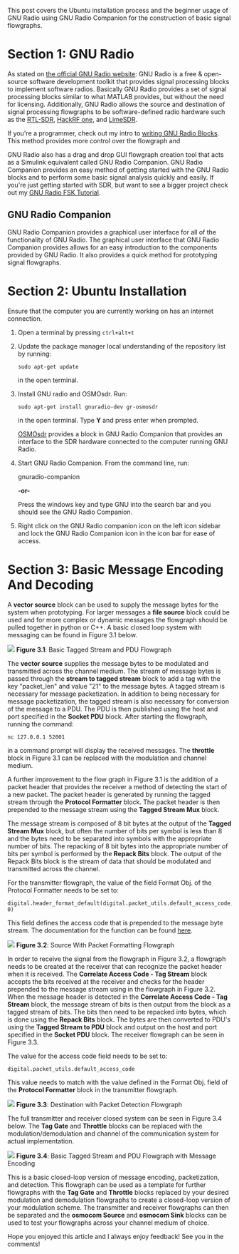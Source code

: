 This post covers the Ubuntu installation process and the beginner usage of GNU Radio using GNU Radio Companion for the construction of basic signal flowgraphs.

# Section 1: GNU Radio

As stated on [the official GNU Radio website](https://wiki.gnuradio.org/index.php/What_is_GNU_Radio%3F): GNU Radio is a free & open-source software development toolkit that provides signal processing blocks to implement software radios. Basically GNU Radio provides a set of signal processing blocks similar to what MATLAB provides, but without the need for licensing. Additionally, GNU Radio allows the source and destination of signal processing flowgraphs to be software-defined radio hardware such as the [RTL-SDR](https://www.rtl-sdr.com/), [HackRF one](https://greatscottgadgets.com/hackrf/one/), and [LimeSDR](https://www.crowdsupply.com/lime-micro/limesdr).

If you're a programmer, check out my intro to [writing GNU Radio Blocks](http://joshuaedgcombe.com/creating-your-first-gnu-radio-block/). This method provides more control over the flowgraph and

GNU Radio also has a drag and drop GUI flowgraph creation tool that acts as a Simulink equivalent called GNU Radio Companion. GNU Radio Companion provides an easy method of getting started with the GNU Radio blocks and to perform some basic signal analysis quickly and easily. If you're just getting started with SDR, but want to see a bigger project check out my [GNU Radio FSK Tutorial](http://joshuaedgcombe.com/gnu-radio-bfsk/).

## GNU Radio Companion

GNU Radio Companion provides a graphical user interface for all of the functionality of GNU Radio. The graphical user interface that GNU Radio Companion provides allows for an easy introduction to the components provided by GNU Radio. It also provides a quick method for prototyping signal flowgraphs.

# Section 2: Ubuntu Installation
Ensure that the computer you are currently working on has an internet connection.

1. Open a terminal by pressing `ctrl+alt+t`
1. Update the package manager local understanding of the repository list by running:

   ```code
   sudo apt-get update
   ```

   in the open terminal.

1. Install GNU radio and OSMOsdr. Run:

   ```code
   sudo apt-get install gnuradio-dev gr-osmosdr
   ```

   in the open terminal. Type **Y** and press enter when prompted.

   [OSMOsdr](https://osmocom.org/) provides a block in GNU Radio Companion that provides an interface to the SDR hardware connected to the computer running GNU Radio.

1. Start GNU Radio Companion. From the command line, run:

   gnuradio-companion

   **-or-**

   Press the windows key and type GNU into the search bar and you should see the GNU Radio Companion.

1. Right click on the GNU Radio companion icon on the left icon sidebar and lock the GNU Radio Companion icon in the icon bar for ease of access.

# Section 3: Basic Message Encoding And Decoding

A **vector source** block can be used to supply the message bytes for the system when prototyping. For larger messages a **file source** block could be used and for more complex or dynamic messages the flowgraph should be pulled together in python or C++. A basic closed loop system with messaging can be found in Figure 3.1 below.

![](/assets/kitten.jpg)
**Figure 3.1**: Basic Tagged Stream and PDU Flowgraph

The **vector source** supplies the message bytes to be modulated and transmitted across the channel medium. The stream of message bytes is passed through the **stream to tagged stream** block to add a tag with the key "packet_len" and value "21" to the message bytes. A tagged stream is necessary for message packetization. In addition to being necessary for message packetization, the tagged stream is also necessary for conversion of the message to a PDU. The PDU is then published using the host and port specified in the **Socket PDU** block.  After starting the flowgraph, running the command:

`nc 127.0.0.1 52001`

in a command prompt will display the received messages. The **throttle** block in Figure 3.1 can be replaced with the modulation and channel medium.

A further improvement to the flow graph in Figure 3.1 is the addition of a packet header that provides the receiver a method of detecting the start of a new packet. The packet header is generated by running the tagged stream through the **Protocol Formatter** block. The packet header is then prepended to the message stream using the **Tagged Stream Mux** block.

The message stream is composed of 8 bit bytes at the output of the **Tagged Stream Mux** block, but often the number of bits per symbol is less than 8 and the bytes need to be separated into symbols with the appropriate number of bits. The repacking of 8 bit bytes into the appropriate number of bits per symbol is performed by the **Repack Bits** block. The output of the Repack Bits block is the stream of data that should be modulated and transmitted across the channel.

For the transmitter flowgraph, the value of the field Format Obj. of the Protocol Formatter needs to be set to:

    digital.header_format_default(digital.packet_utils.default_access_code, 0)

This field defines the access code that is prepended to the message byte stream. The documentation for the function can be found [here](https://www.gnuradio.org/doc/doxygen/classgr_1_1digital_1_1header__format__default.html#af3973a7899b82cd59dde82c0fae9351e).

![](/assets/kitten.jpg)
**Figure 3.2**: Source With Packet Formatting Flowgraph

In order to receive the signal from the flowgraph in Figure 3.2, a flowgraph needs to be created at the receiver that can recognize the packet header when it is received. The **Correlate Access Code - Tag Stream** block accepts the bits received at the receiver and checks for the header prepended to the message stream using in the flowgraph in Figure 3.2. When the message header is detected in the **Correlate Access Code - Tag Stream** block, the message stream of bits is then output from the block as a tagged stream of bits. The bits then need to be repacked into bytes, which is done using the **Repack Bits** block. The bytes are then converted to PDU's using the **Tagged Stream to PDU** block and output on the host and port specified in the **Socket PDU** block. The receiver flowgraph can be seen in Figure 3.3.

The value for the access code field needs to be set to:

    digital.packet_utils.default_access_code

This value needs to match with the value defined in the Format Obj. field of the **Protocol Formatter** block in the transmitter flowgraph.

![](/assets/kitten.jpg)
**Figure 3.3**: Destination with Packet Detection Flowgraph

The full transmitter and receiver closed system can be seen in Figure 3.4 below. The **Tag Gate** and **Throttle** blocks can be replaced with the modulation/demodulation and channel of the communication system for actual implementation.

![](/assets/kitten.jpg)
**Figure 3.4**: Basic Tagged Stream and PDU Flowgraph with Message Encoding

This is a basic closed-loop version of message encoding, packetization, and detection. This flowgraph can be used as a template for further flowgraphs with the **Tag Gate** and **Throttle** blocks replaced by your desired modulation and demodulation flowgraphs to create a closed-loop version of your modulation scheme. The transmitter and receiver flowgraphs can then be separated and the **osmocom Source** and **osmocom Sink** blocks can be used to test your flowgraphs across your channel medium of choice.


Hope you enjoyed this article and I always enjoy feedback! See you in the comments!


